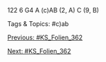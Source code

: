 122
6
G4
A
(c)AB (2, A) C (9, B)

   Tags & Topics:
   #c)ab

[Previous: #KS_Folien_362](KS_Folien_362.md)

[Next: #KS_Folien_362](KS_Folien_362.md)